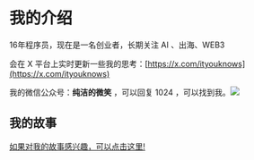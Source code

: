 # 我的介绍

16年程序员，现在是一名创业者，长期关注 AI 、出海、WEB3

会在 X 平台上实时更新一些我的思考：[https://x.com/ityouknows](https://x.com/ityouknows)

我的微信公众号：**纯洁的微笑** ，可以回复 1024 ，可以找到我。![](http://ityouknow.com/assets/images/keeppuresmile_430.jpg)


## 我的故事


[如果对我的故事感兴趣，可以点击这里!](http://mp.weixin.qq.com/mp/homepage?__biz=MzI4NDY5Mjc1Mg==&hid=10&sn=03d9983545ca490e0d9528bcc830d496&scene=18#wechat_redirect)
